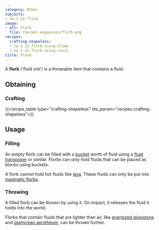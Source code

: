 ```yaml
---
category: Other
subjects: 
- te-1-12-florb
image:
- alt: Florb
  file: thermal-expansion/florb.png
recipes:
  crafting-shapeless:
  - te-1-12-florb-using-slime
  - te-1-12-florb-using-rosin
title: Florb
---
```


A **florb** ('fluid orb') is a throwable item that contains a fluid.


Obtaining
---------

### Crafting
{{<recipe_table type="crafting-shapeless" ids_param="recipes.crafting-shapeless">}}


Usage
-----

### Filling
An empty florb can be filled with a
[bucket](https://minecraft.gamepedia.com/Bucket) worth of fluid using a [fluid
transposer](../fluid-transposer/) or similar. Florbs can only hold fluids
that can be placed as blocks using buckets.

A florb cannot hold hot fluids like
[lava](https://minecraft.gamepedia.com/Lava). These fluids can only be put into
[magmatic florbs](../magmatic-florb/).

### Throwing
A filled florb can be thrown by using it. On impact, it releases the fluid it
holds into the world.

Florbs that contain fluids that are lighter than air, like [energized
glowstone](../../thermal-foundation/energized-glowstone/) and [zephyrean
aerotheum](../../thermal-foundation/zephyrean-aerotheum/), can be thrown further.
